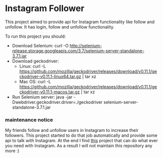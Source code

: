 # Instagram Follower
This project aimed to provide api for Instagram functionality like follow and unfollow. It has login, follow and unfollow functionality.
 
 To run this project you should:
 * Download Selenium: curl -O http://selenium-release.storage.googleapis.com/3.7/selenium-server-standalone-3.7.1.jar
 * Download geckodriver:
    * Linux: curl -L https://github.com/mozilla/geckodriver/releases/download/v0.11.1/geckodriver-v0.11.1-linux64.tar.gz | tar xz
    * Mac OS: curl -L https://github.com/mozilla/geckodriver/releases/download/v0.11.1/geckodriver-v0.11.1-macos.tar.gz | tar xz
 * Run Selenium server: java -jar -Dwebdriver.geckodriver.driver=./geckodriver selenium-server-standalone-3.7.1.jar

### maintenance notice
My friends follow and unfollow users in Instagram to increase their followers.
 This project started to do that job automatically and provide some api to 
 talk with Instagram. At the end I find [this](https://github.com/brunocvcunha/instagram4j) 
 project that can do what ever you need with Instagram. As a result 
 I will not maintain this repository any more :)
